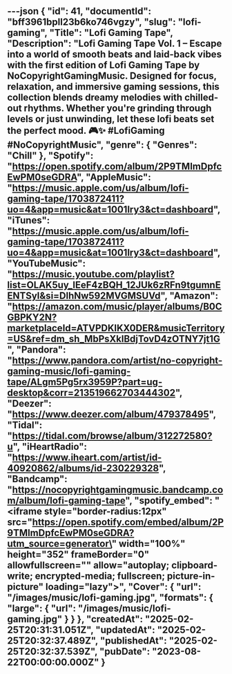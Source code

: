 ---json
{
  "id": 41,
  "documentId": "bff3961bpll23b6ko746vgzy",
  "slug": "lofi-gaming",
  "Title": "Lofi Gaming Tape",
  "Description": "Lofi Gaming Tape Vol. 1 – Escape into a world of smooth beats and laid-back vibes with the first edition of Lofi Gaming Tape by NoCopyrightGamingMusic. Designed for focus, relaxation, and immersive gaming sessions, this collection blends dreamy melodies with chilled-out rhythms. Whether you're grinding through levels or just unwinding, let these lofi beats set the perfect mood. 🎮✨ #LofiGaming #NoCopyrightMusic",
  "genre": {
    "Genres": "Chill"
  },
  "Spotify": "https://open.spotify.com/album/2P9TMImDpfcEwPM0seGDRA",
  "AppleMusic": "https://music.apple.com/us/album/lofi-gaming-tape/1703872411?uo=4&app=music&at=1001lry3&ct=dashboard",
  "iTunes": "https://music.apple.com/us/album/lofi-gaming-tape/1703872411?uo=4&app=music&at=1001lry3&ct=dashboard",
  "YouTubeMusic": "https://music.youtube.com/playlist?list=OLAK5uy_lEeF4zBQH_12JUk6zRFn9tgumnEENTSyI&si=DlhNw592MVGMSUVd",
  "Amazon": "https://amazon.com/music/player/albums/B0CGBPKY2N?marketplaceId=ATVPDKIKX0DER&musicTerritory=US&ref=dm_sh_MbPsXklBdjTovD4zOTNY7jt1G",
  "Pandora": "https://www.pandora.com/artist/no-copyright-gaming-music/lofi-gaming-tape/ALgm5Pg5rx3959P?part=ug-desktop&corr=213519662703444302",
  "Deezer": "https://www.deezer.com/album/479378495",
  "Tidal": "https://tidal.com/browse/album/312272580?u",
  "iHeartRadio": "https://www.iheart.com/artist/id-40920862/albums/id-230229328",
  "Bandcamp": "https://nocopyrightgamingmusic.bandcamp.com/album/lofi-gaming-tape",
  "spotify_embed": "<iframe style=\"border-radius:12px\" src=\"https://open.spotify.com/embed/album/2P9TMImDpfcEwPM0seGDRA?utm_source=generator\" width=\"100%\" height=\"352\" frameBorder=\"0\" allowfullscreen=\"\" allow=\"autoplay; clipboard-write; encrypted-media; fullscreen; picture-in-picture\" loading=\"lazy\"></iframe>",
  "Cover": {
    "url": "/images/music/lofi-gaming.jpg",
    "formats": {
      "large": {
        "url": "/images/music/lofi-gaming.jpg"
      }
    }
  },
  "createdAt": "2025-02-25T20:31:31.051Z",
  "updatedAt": "2025-02-25T20:32:37.489Z",
  "publishedAt": "2025-02-25T20:32:37.539Z",
  "pubDate": "2023-08-22T00:00:00.000Z"
}
---
